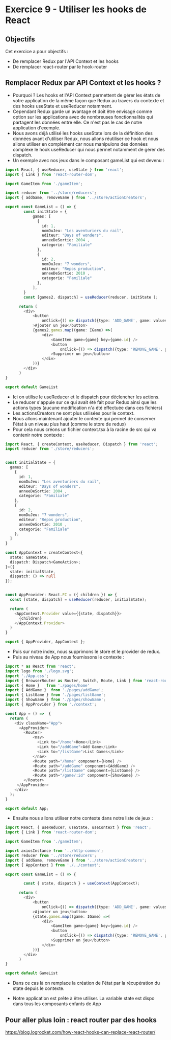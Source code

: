 # Exercice 9 - Utiliser les hooks de React

## Objectifs

Cet exercice a pour objectifs :
* De remplacer Redux par l'API Context et les hooks
* De remplacer react-router par le hook-router

## Remplacer Redux par API Context et les hooks ?
* Pourquoi ? Les hooks et l'API Context permettent de gérer les états de votre application de la même façon que Redux au travers du contexte et des hooks useState et  useReducer notamment. 
* Cependant Redux garde un avantage et doit être envisagé comme option sur les applications avec de nombreuses fonctionnalités qui partagent les données entre elle. Ce n'est pas le cas de notre application d'exemple.
* Nous avons déjà utilisé les hooks useState lors de la définition des données avant d'utiliser Redux, nous allons réutiliser ce hook et nous allons utiliser en complément car nous manipulons des données complexe le hook useReducer qui nous permet notamment de gérer des dispatch.
* Un exemple avec nos jeux dans le composant gameList qui est devenu :
```typescript 
import React, { useReducer, useState } from 'react';
import { Link } from 'react-router-dom';

import GameItem from './gameItem';

import reducer from '../store/reducers';
import { addGame, removeGame } from '../store/actionCreators';

export const GameList = () => {
        const initState = {
            games: [
              {
                id: 1,
                nomDuJeu: "Les aventuriers du rail", 
                editeur: "Days of wonders", 
                anneeDeSortie: 2004 , 
                categorie: "Familiale"
              },
              {
                id: 2,
                nomDuJeu: "7 wonders", 
                editeur: "Repos production", 
                anneeDeSortie: 2010 , 
                categorie: "Familiale" 
              },
            ],
        }
        const [games2, dispatch] = useReducer(reducer, initState );

      return (
        <div>
            <button
                onClick={() => dispatch({type: 'ADD_GAME', game: values})}
            >Ajouter un jeu</button>
            {games2.games.map((game: IGame) =>(
                <div>
                    <GameItem game={game} key={game.id} />
                    <button
                        onClick={() => dispatch({type: 'REMOVE_GAME', game: values})}
                    >Supprimer un jeu</button>
                </div>
            ))}
        </div>
      )
}

export default GameList
```
* Ici on utilise le useReducer et le dispatch pour déclencher les actions.
* Le reducer s'appuie sur ce qui avait été fait pour Redux ainsi que les actions types (aucune modification n'a été effectuée dans ces fichiers)
* Les actionsCreators ne sont plus utilisées pour le context. 
* Nous allons maintenant ajouter le contexte qui permet de conserver l'état à un niveau plus haut (comme le store de redux)
* Pour cela nous créons un fichier context.tsx à la racine de src qui va contenir notre contexte : 
```typescript
import React, { createContext, useReducer, Dispatch } from 'react';
import reducer from './store/reducers';


const initialState = {
  games: [
    {
      id: 1,
      nomDuJeu: "Les aventuriers du rail", 
      editeur: "Days of wonders", 
      anneeDeSortie: 2004 , 
      categorie: "Familiale"
    },
    {
      id: 2,
      nomDuJeu: "7 wonders", 
      editeur: "Repos production", 
      anneeDeSortie: 2010 , 
      categorie: "Familiale" 
    },
  ]
}

const AppContext = createContext<{
  state: GameState;
  dispatch: Dispatch<GameAction>;
}>({
  state: initialState,
  dispatch: () => null
});


const AppProvider: React.FC = ({ children }) => {
  const [state, dispatch] = useReducer(reducer, initialState);

  return (
    <AppContext.Provider value={{state, dispatch}}>
      {children}
    </AppContext.Provider>
  )
}

export { AppProvider, AppContext };
```
* Puis sur notre index, nous supprimons le store et le provider de redux.
* Puis au niveau de App nous fournissons le contexte : 
```typescript
import * as React from 'react';
import logo from './logo.svg';
import './App.css';
import { BrowserRouter as Router, Switch, Route, Link } from 'react-router-dom';
import { Home }   from './pages/home'
import { AddGame }  from './pages/addGame';
import { ListGame } from './pages/listGame';
import { ShowGame } from './pages/showGame';
import { AppProvider } from './context';

const App = () =>  {
  return (
    <div className="App">
      <AppProvider>
        <Router>
            <nav>
              <Link to="/home">Home</Link>
              <Link to="/addGame">Add Game</Link>
              <Link to="/listGame">List Games</Link>
            </nav>
            <Route path="/home" component={Home} />
            <Route path="/addGame" component={AddGame} />
            <Route path="/listGame" component={ListGame} />
            <Route path="/game/:id" component={ShowGame} />
        </Router>
     </AppProvider>
    </div>
  );
}

export default App;

```
* Ensuite nous allons utiliser notre contexte dans notre liste de jeux : 
```typescript
import React, { useReducer, useState, useContext } from 'react';
import { Link } from 'react-router-dom';

import GameItem from './gameItem';

import axiosInstance from '../http-common';
import reducer from '../store/reducers';
import { addGame, removeGame } from '../store/actionCreators';
import { AppContext } from './../context';

export const GameList = () => {

        const { state, dispatch } = useContext(AppContext);

      return (
        <div>
            <button
                onClick={() => dispatch({type: 'ADD_GAME', game: values})}
            >Ajouter un jeu</button>
            {state.games.map((game: IGame) =>(
                <div>
                    <GameItem game={game} key={game.id} />
                    <button
                        onClick={() => dispatch({type: 'REMOVE_GAME', game: values})}
                    >Supprimer un jeu</button>
                </div>
            ))}
        </div>
      )
}

export default GameList
```
* Dans ce cas là on remplace la création de l'état par la récupération du state depuis le contexte.

* Notre application est prête à être utiliser. La variable state est dispo dans tous les composants enfants de App

## Pour aller plus loin :  react router par des hooks

https://blog.logrocket.com/how-react-hooks-can-replace-react-router/